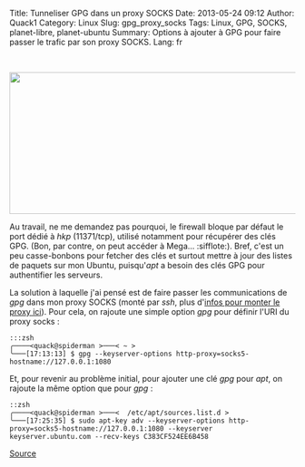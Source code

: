 Title: Tunneliser GPG dans un proxy SOCKS
Date: 2013-05-24 09:12
Author: Quack1
Category: Linux
Slug: gpg_proxy_socks
Tags: Linux, GPG, SOCKS, planet-libre, planet-ubuntu
Summary: Options à ajouter à GPG pour faire passer le trafic par son proxy SOCKS.
Lang: fr

&nbsp;
<div align=center><img src="static/upload/matrix.png" width="600" height="250" align=center /></div>

Au travail, ne me demandez pas pourquoi, le firewall bloque par défaut le port dédié à _hkp_ (11371/tcp), utilisé notamment pour récupérer des clés GPG. (Bon, par contre, on peut accéder à Mega... :sifflote:). Bref, c'est un peu casse-bonbons pour fetcher des clés et surtout mettre à jour des listes de paquets sur mon Ubuntu, puisqu'_apt_ a besoin des clés GPG pour authentifier les serveurs.

La solution à laquelle j'ai pensé est de faire passer les communications de _gpg_ dans mon proxy SOCKS (monté par _ssh_, plus d'[infos pour monter le proxy ici](http://artisan.karma-lab.net/faire-passer-trafic-tunnel-ssh)). Pour cela, on rajoute une simple option _gpg_ pour définir l'URI du proxy socks : 

	:::zsh
	╭────<quack@spiderman >───< ~ >  
	╰───[17:13:13] $ gpg --keyserver-options http-proxy=socks5-hostname://127.0.0.1:1080

Et, pour revenir au problème initial, pour ajouter une clé _gpg_ pour _apt_, on rajoute la même option que pour _gpg_ :

	::zsh
	╭────<quack@spiderman >───<  /etc/apt/sources.list.d >  
	╰───[17:25:35] $ sudo apt-key adv --keyserver-options http-proxy=socks5-hostname://127.0.0.1:1080 --keyserver keyserver.ubuntu.com --recv-keys C383CF524EE6B458

[Source](http://lists.gnupg.org/pipermail/gnupg-devel/2012-September/026930.html)
